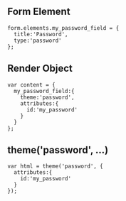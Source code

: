 ## Form Element

```
form.elements.my_password_field = {
  title:'Password',
  type:'password'
};
```

## Render Object

```
var content = {
  my_password_field:{
    theme:'password',
    attributes:{
      id:'my_password'
    }
  }
};
```

## theme('password', ...)

```
var html = theme('password', {
  attributes:{
    id:'my_password'
  }
});
```
